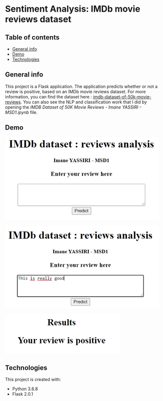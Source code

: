# Sentiment Analysis: IMDb movie reviews dataset

## Table of contents
* [General info](#general-info)
* [Demo](#demo)
* [Technologies](#technologies)

## General info
This project is a Flask application. The application predicts whether or not a review is positive, based on an IMDb movie reviews dataset.
For more information, you can find the dataset here : [imdb-dataset-of-50k-movie-reviews](https://www.kaggle.com/lakshmi25npathi/imdb-dataset-of-50k-movie-reviews).
You can also see the NLP and classification work that I did by opening the _IMDB Dataset of 50K Movie Reviews - Imane YASSIRI - MSD1.ipynb_ file.

## Demo
![](Images/home.PNG)

![](Images/test.PNG)

![](Images/results.PNG)


## Technologies
This project is created with:
* Python 3.8.8
* Flask 2.0.1
	
